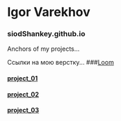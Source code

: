 # Igor Varekhov
### siodShankey.github.io
Anchors of my projects...


Ссылки на мою верстку...
###[Loom](https://github.com/siodShankey/siodShankey.github.io/tree/master/Loom)
#### [project_01](https://siodshankey.github.io/proejct_01/)

#### [project_02](https://siodshankey.github.io/project_02/)

#### [project_03](https://siodshankey.github.io/project_03/)
